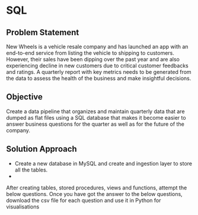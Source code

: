 # SQL
## Problem Statement
New Wheels is a vehicle resale company and has launched an app with an end-to-end service from listing the vehicle to shipping to customers. However, their sales have been dipping over the past year and are also experiencing decline in new customers due to critical customer feedbacks and ratings. A quarterly report with key metrics needs to be generated from the data to assess the health of the business and make insightful decisions. 
## Objective
Create a data pipeline that organizes and maintain quarterly data that are dumped as flat files using a SQL database that makes it become easier to answer business questions for the quarter as well as for the future of the company. 
## Solution Approach
  - Create a new database in MySQL and create and ingestion layer to store all the tables.
  - 
After creating tables, stored procedures, views and functions, attempt the below questions.
Once you have got the answer to the below questions, download the csv file for each question and use it in Python for visualisations
